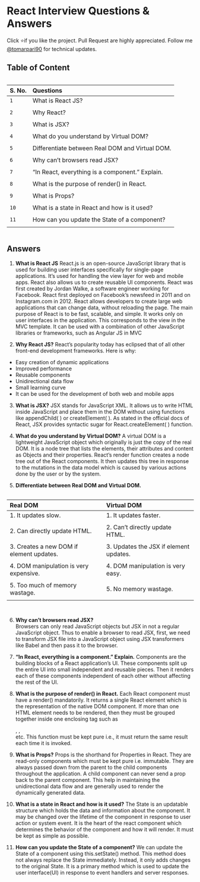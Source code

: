 
# React Interview Questions & Answers

Click ⭐if you like the project. Pull Request are highly appreciated. Follow me   [@tomarpari90](https://twitter.com/tomarpari90) for technical updates.





## Table of Content


```http

```

| S. No.  | Questions                |
| :-------- | :------------------------- |
| `1`  | What is React JS?             |
| |
| `2`  | Why React?                |
| |
| `3`  | What is JSX?             |
| |
| `4`  | What do you understand by Virtual DOM?           |
| |
| `5`  | Differentiate between Real DOM and Virtual DOM.           |
| |
| `6`  | Why can’t browsers read JSX?         |
| |
| `7`  | “In React, everything is a component.” Explain.     |
| |
| `8`  | What is the purpose of render() in React.    |
| |
| `9`  | What is Props? |
| |
| `10`  |What is a state in React and how is it used? |
| |
| `11`  |How can you update the State of a component?    |
| |




```http

```



  
## Answers

1. **What is React JS**
React.js is an open-source JavaScript library that is used for building user interfaces specifically for single-page applications. It’s used for handling the view layer for web and mobile apps. React also allows us to create reusable UI components. React was first created by Jordan Walke, a software engineer working for Facebook. React first deployed on Facebook’s newsfeed in 2011 and on Instagram.com in 2012.
 React allows developers to create large web applications that can change data, without reloading the page. The main purpose of React is to be fast, scalable, and simple. It works only on user interfaces in the application. This corresponds to the view in the MVC template. It can be used with a combination of other JavaScript libraries or frameworks, such as Angular JS in MVC

2. **Why React JS?**
React’s popularity today has eclipsed that of all other front-end development frameworks. Here is why:
 

- Easy creation of dynamic applications
- Improved performance
- Reusable components
- Unidirectional data flow
- Small learning curve
- It can be used for the development of both web and mobile apps

3. **What is JSX?**
 JSX stands for JavaScript XML.
It allows us to write HTML inside JavaScript and place them in the DOM without using functions like appendChild( ) or createElement( ).
As stated in the official docs of React, JSX provides syntactic sugar for React.createElement( ) function.

4. **What do you understand by Virtual DOM?**
A virtual DOM is a lightweight JavaScript object which originally is just the copy of the real DOM. It is a node tree that lists the elements, their attributes and content as Objects and their properties. React’s render function creates a node tree out of the React components. It then updates this tree in response to the mutations in the data model which is caused by various actions done by the user or by the system.

5. **Differentiate between Real DOM and Virtual DOM.**
```http

```

| Real DOM  | Virtual DOM                |
| :-------- | :------------------------- |
| 1.  It updates slow.  | 1. It updates faster.            |
| |
| 2. Can directly update HTML.  | 2. Can’t directly update HTML.               |
| |
| 3. Creates a new DOM if element updates.  | 3. Updates the JSX if element updates.              |
| |
|4. DOM manipulation is very expensive.  | 4. DOM manipulation is very easy.     |
| |
| 5. Too much of memory wastage.  | 5. No memory wastage.      |
| |



```http


```


6. **Why can’t browsers read JSX?** <br>
Browsers can only read JavaScript objects but JSX in not a regular JavaScript object. Thus to enable a browser to read JSX, first, we need to transform JSX file into a JavaScript object using JSX transformers like Babel and then pass it to the browser.

7. **“In React, everything is a component.” Explain.**
Components are the building blocks of a React application’s UI. These components split up the entire UI into small independent and reusable pieces. Then it renders each of these components independent of each other without affecting the rest of the UI.

8. **What is the purpose of render() in React.**
Each React component must have a render() mandatorily. It returns a single React element which is the representation of the native DOM component. If more than one HTML element needs to be rendered, then they must be grouped together inside one enclosing tag such as <form>, <group>,<div> etc. This function must be kept pure i.e., it must return the same result each time it is invoked.

9. **What is Props?** 
Props is the shorthand for Properties in React. They are read-only components which must be kept pure i.e. immutable. They are always passed down from the parent to the child components throughout the application. A child component can never send a prop back to the parent component. This help in maintaining the unidirectional data flow and are generally used to render the dynamically generated data.

 10. **What is a state in React and how is it used?**
The State is an updatable structure which holds the data and information about the component. It may be changed over the lifetime of the component in response to user action or system event. It is the heart of the react component which determines the behavior of the component and how it will render. It must be kept as simple as possible.
11. **How can you update the State of a component?**
We can update the State of a component using this.setState() method. This method does not always replace the State immediately. Instead, it only adds changes to the original State. It is a primary method which is used to update the user interface(UI) in response to event handlers and server responses.
